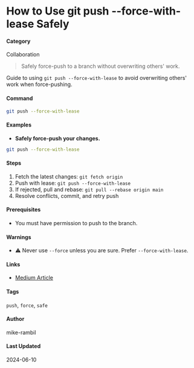 # How to Use git push --force-with-lease Safely


#### Category
Collaboration
> Safely force-push to a branch without overwriting others' work.

Guide to using `git push --force-with-lease` to avoid overwriting others' work when force-pushing.


#### Command
```sh
git push --force-with-lease
```

#### Examples
- **Safely force-push your changes.**


```sh
git push --force-with-lease
```


#### Steps
1. Fetch the latest changes: `git fetch origin`
2. Push with lease: `git push --force-with-lease`
3. If rejected, pull and rebase: `git pull --rebase origin main`
4. Resolve conflicts, commit, and retry push


#### Prerequisites
- You must have permission to push to the branch.


#### Warnings
- ⚠️ Never use `--force` unless you are sure. Prefer `--force-with-lease`.


#### Links
- [Medium Article](https://medium.com/@sahilsahilbhatia/git-push-force-with-lease-vs-force-ecae72601e80)


#### Tags
`push`, `force`, `safe`

#### Author
mike-rambil

#### Last Updated
2024-06-10

